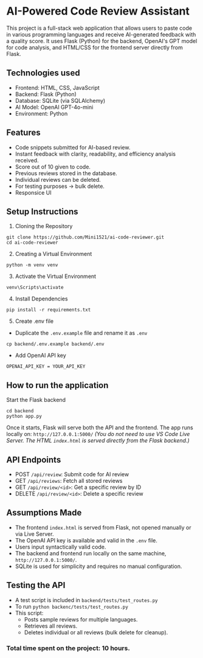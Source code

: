 # AI-Powered Code Review Assistant
This project is a full-stack web application that allows users to paste code in various programming languages and receive AI-generated feedback with a quality score. 
It uses Flask (Python) for the backend, OpenAI's GPT model for code analysis, and HTML/CSS for the frontend server directly from Flask.

## Technologies used
- Frontend: HTML, CSS, JavaScript
- Backend: Flask (Python)
- Database: SQLite (via SQLAlchemy)
- AI Model: OpenAI GPT-4o-mini
- Environment: Python

## Features
- Code snippets submitted for AI-based review.
- Instant feedback with clarity, readability, and efficiency analysis received.
- Score out of 10 given to code.
- Previous reviews stored in the database.
- Individual reviews can be deleted.
- For testing purposes -> bulk delete.
- Responsice UI

## Setup Instructions
1. Cloning the Repository
```
git clone https://github.com/Mini1521/ai-code-reviewer.git
cd ai-code-reviewer
```
2. Creating a Virtual Environment
``` 
python -m venv venv 
```
3. Activate the Virtual Environment
```
venv\Scripts\activate 
```
4. Install Dependencies
``` 
pip install -r requirements.txt 
```
5. Create .env file 
- Duplicate the `.env.example` file and rename it as `.env`
```
cp backend/.env.example backend/.env
```
- Add OpenAI API key
```
OPENAI_API_KEY = YOUR_API_KEY
```

## How to run the application
Start the Flask backend
```
cd backend 
python app.py
```
Once it starts, Flask will serve both the API and the frontend. The app runs locally on: `http://127.0.0.1:5000/` 
*(You do not need to use VS Code Live Server. The HTML `index.html` is served directly from the Flask backend.)*

## API Endpoints
- POST `/api/review`: Submit code for AI review
- GET `/api/reviews`: Fetch all stored reviews
- GET `/api/review/<id>`: Get a specific review by ID
- DELETE `/api/review/<id>`: Delete a specific review

## Assumptions Made
- The frontend `index.html` is served from Flask, not opened manually or via Live Server.
- The OpenAI API key is available and valid in the `.env` file.
- Users input syntactically valid code.
- The backend and frontend run locally on the same machine, `http://127.0.0.1:5000/`.
- SQLite is used for simplicity and requires no manual configuration.

## Testing the API
- A test script is included in `backend/tests/test_routes.py`
- To run `python backenc/tests/test_routes.py`
- This script:
  - Posts sample reviews for multiple languages.
  - Retrieves all reviews.
  - Deletes individual or all reviews (bulk delete for cleanup).

### Total time spent on the project: 10 hours.
